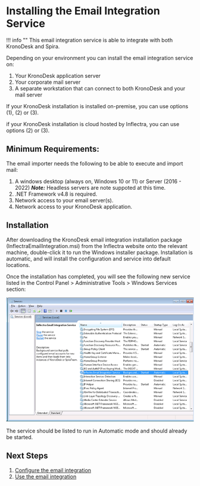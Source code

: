 # Installing the Email Integration Service

!!! info ""
    This email integration service is able to integrate with both KronoDesk and Spira.

Depending on your environment you can install the email integration service on:

1. Your KronoDesk application server
2. Your corporate mail server
3. A separate workstation that can connect to both KronoDesk and your mail server

If your KronoDesk installation is installed on-premise, you can use options (1), (2) or (3).

if your KronoDesk installation is cloud hosted by Inflectra, you can use options (2) or (3).

## Minimum Requirements:

The email importer needs the following to be able to execute and import mail:
1. A windows desktop (always on, Windows 10 or 11) or Server (2016 - 2022) ___Note:___ Headless servers are note suppoted at this time.
1. .NET Framework v4.8 is required.
1. Network access to your email server(s).
1. Network access to your KronoDesk application.

## Installation

After downloading the KronoDesk email integration installation package (InflectraEmailIntegration.msi) from the Inflectra website onto the relevant machine, double-click it to run the Windows installer package. Installation is automatic, and will install the configuration and service into default locations.

Once the installation has completed, you will see the following new service listed in the Control Panel > Administrative Tools > Windows Services section:

![](img/install_1.png)

The service should be listed to run in Automatic mode and should already be started.


## Next Steps
1. [Configure the email integration](./Configuring-the-Email-Integration-Service.md)
2. [Use the email integration](./Using-the-Email-Integration-Service-with-KronoDesk.md)
